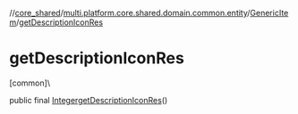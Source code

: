 //[core_shared](../../../index.md)/[multi.platform.core.shared.domain.common.entity](../index.md)/[GenericItem](index.md)/[getDescriptionIconRes](get-description-icon-res.md)

# getDescriptionIconRes

[common]\

public final [Integer](https://docs.oracle.com/javase/8/docs/api/java/lang/Integer.html)[getDescriptionIconRes](get-description-icon-res.md)()
